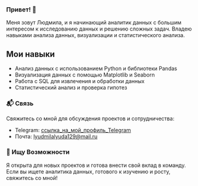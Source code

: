 ### Привет! 👋

Меня зовут Людмила, и я начинающий аналитик данных с большим интересом к исследованию данных и решению сложных задач. Владею навыками анализа данных, визуализации и статистического анализа.

## Мои навыки

- Анализ данных с использованием Python и библиотеки Pandas
- Визуализация данных с помощью Matplotlib и Seaborn
- Работа с SQL для извлечения и обработки данных
- Статистический анализ и проверка гипотез

### 📬 Связь

Свяжитесь со мной для обсуждения проектов и сотрудничества:

- Telegram: [ссылка_на_мой_профиль_Telegram](https://t.me/liudmi11a)
- Почта: lyudmilalyuda129@mail.ru

### 🚀 Ищу Возможности

Я открыта для новых проектов и готова внести свой вклад в команду. Если вы ищете аналитика данных, готового к изучению и росту, свяжитесь со мной!


